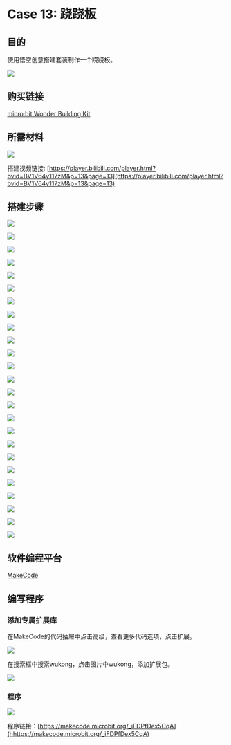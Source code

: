 # Case 13: 跷跷板
## 目的
使用悟空创意搭建套装制作一个跷跷板。

![](./images/case-13-01.png)

## 购买链接

[micro:bit Wonder Building Kit](https://www.elecfreaks.com/micro-bit-wonder-building-kit-without-micro-bit-board.html)

## 所需材料

![](./images/case-13-02.png)

搭建视频链接:
[https://player.bilibili.com/player.html?bvid=BV1V64y117zM&p=13&page=13](https://player.bilibili.com/player.html?bvid=BV1V64y117zM&p=13&page=13)

## 搭建步骤


![](./images/step-case-13-01.png)

![](./images/step-case-13-02.png)

![](./images/step-case-13-03.png)

![](./images/step-case-13-04.png)

![](./images/step-case-13-05.png)

![](./images/step-case-13-06.png)

![](./images/step-case-13-07.png)

![](./images/step-case-13-08.png)

![](./images/step-case-13-09.png)

![](./images/step-case-13-10.png)

![](./images/step-case-13-11.png)

![](./images/step-case-13-12.png)

![](./images/step-case-13-13.png)

![](./images/step-case-13-14.png)

![](./images/step-case-13-15.png)

![](./images/step-case-13-16.png)

![](./images/step-case-13-17.png)

![](./images/step-case-13-18.png)

![](./images/step-case-13-19.png)

![](./images/step-case-13-20.png)

![](./images/step-case-13-21.png)

![](./images/step-case-13-22.png)

![](./images/step-case-13-23.png)

![](./images/step-case-13-24.png)

![](./images/step-case-13-25.png)

## 软件编程平台

[MakeCode](https://makecode.microbit.org/)

## 编写程序
### 添加专属扩展库

在MakeCode的代码抽屉中点击高级，查看更多代码选项，点击扩展。

![](./images/case-01-03.png)

在搜索框中搜索wukong，点击图片中wukong，添加扩展包。

![](./images/case-01-04.png)





### 程序

![](./images/case-11-03.png)

程序链接：[https://makecode.microbit.org/_iFDPfDex5CqA](hhttps://makecode.microbit.org/_iFDPfDex5CqA)
